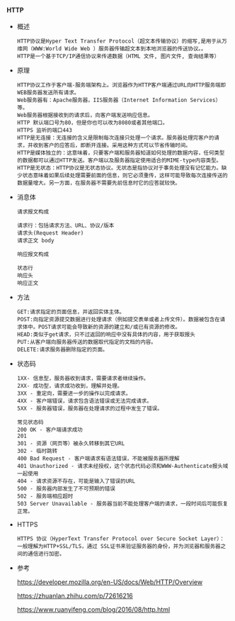 #### HTTP

* 概述

  ```
  HTTP协议是Hyper Text Transfer Protocol（超文本传输协议）的缩写,是用于从万维网（WWW:World Wide Web ）服务器传输超文本到本地浏览器的传送协议。。
  HTTP是一个基于TCP/IP通信协议来传递数据（HTML 文件, 图片文件, 查询结果等）
  ```

* 原理

  ```
  HTTP协议工作于客户端-服务端架构上。浏览器作为HTTP客户端通过URL向HTTP服务端即WEB服务器发送所有请求。
  Web服务器有：Apache服务器，IIS服务器（Internet Information Services）等。
  Web服务器根据接收到的请求后，向客户端发送响应信息。
  HTTP 默认端口号为80，但是你也可以改为8080或者其他端口。
  HTTPS 监听的端口443
  HTTP是无连接：无连接的含义是限制每次连接只处理一个请求。服务器处理完客户的请求，并收到客户的应答后，即断开连接。采用这种方式可以节省传输时间。
  HTTP是媒体独立的：这意味着，只要客户端和服务器知道如何处理的数据内容，任何类型的数据都可以通过HTTP发送。客户端以及服务器指定使用适合的MIME-type内容类型。
  HTTP是无状态：HTTP协议是无状态协议。无状态是指协议对于事务处理没有记忆能力。缺少状态意味着如果后续处理需要前面的信息，则它必须重传，这样可能导致每次连接传送的数据量增大。另一方面，在服务器不需要先前信息时它的应答就较快。
  ```

* 消息体

  ```
  请求报文构成
  
  请求行：包括请求方法、URL、协议/版本
  请求头(Request Header)
  请求正文 body
  
  响应报文构成
  
  状态行
  响应头
  响应正文
  
  ```

  

* 方法

  ```
  GET:请求指定的页面信息，并返回实体主体。
  POST:向指定资源提交数据进行处理请求（例如提交表单或者上传文件）。数据被包含在请求体中。POST请求可能会导致新的资源的建立和/或已有资源的修改。
  HEAD:类似于get请求，只不过返回的响应中没有具体的内容，用于获取报头
  PUT:从客户端向服务器传送的数据取代指定的文档的内容。
  DELETE:请求服务器删除指定的页面。
  ```

  

* 状态码

  ```
  1XX- 信息型，服务器收到请求，需要请求者继续操作。
  2XX- 成功型，请求成功收到，理解并处理。
  3XX - 重定向，需要进一步的操作以完成请求。
  4XX - 客户端错误，请求包含语法错误或无法完成请求。
  5XX - 服务器错误，服务器在处理请求的过程中发生了错误。
  
  常见状态码
  200 OK - 客户端请求成功
  201 
  301 - 资源（网页等）被永久转移到其它URL
  302 - 临时跳转
  400 Bad Request - 客户端请求有语法错误，不能被服务器所理解
  401 Unauthorized - 请求未经授权，这个状态代码必须和WWW-Authenticate报头域一起使用
  404 - 请求资源不存在，可能是输入了错误的URL
  500 - 服务器内部发生了不可预期的错误
  502 - 服务端相应超时
  503 Server Unavailable - 服务器当前不能处理客户端的请求，一段时间后可能恢复正常。
  ```

  

* HTTPS

  ```
  HTTPS 协议（HyperText Transfer Protocol over Secure Socket Layer）：一般理解为HTTP+SSL/TLS，通过 SSL证书来验证服务器的身份，并为浏览器和服务器之间的通信进行加密。
  ```

  

* 参考

  https://developer.mozilla.org/en-US/docs/Web/HTTP/Overview

  https://zhuanlan.zhihu.com/p/72616216

  https://www.ruanyifeng.com/blog/2016/08/http.html